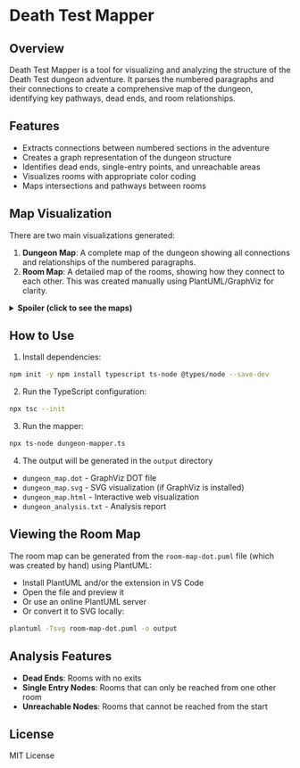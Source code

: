 # Death Test Mapper

## Overview

Death Test Mapper is a tool for visualizing and analyzing the structure of the Death Test dungeon adventure. It parses the numbered paragraphs and their connections to create a comprehensive map of the dungeon, identifying key pathways, dead ends, and room relationships.

## Features

- Extracts connections between numbered sections in the adventure
- Creates a graph representation of the dungeon structure
- Identifies dead ends, single-entry points, and unreachable areas
- Visualizes rooms with appropriate color coding
- Maps intersections and pathways between rooms

## Map Visualization

There are two main visualizations generated:
1. **Dungeon Map**: A complete map of the dungeon showing all connections and relationships of the numbered paragraphs.
2. **Room Map**: A detailed map of the rooms, showing how they connect to each other. This was created manually using PlantUML/GraphViz for clarity.

<details>
<summary><b>Spoiler (click to see the maps)</b></summary>

<!-- Once you generate the SVG/PNG files, place them here -->
<div>
  <!-- Example of how to embed the SVG -->
  <p>SVG Version:</p>
  <img src="output/dungeon_map.svg" alt="Death Test Dungeon Map SVG" width="100%">
  
  <!-- Example of how to embed the PNG -->
  <p>PNG Version:</p>
  <img src="output/dungeon_map.png" alt="Death Test Dungeon Map PNG" width="100%">

<p>HTML Version (Interactive):</p>
<a href="https://htmlpreview.github.io/?https://github.com/fuhrmanator/death-test-mapper/blob/main/output/dungeon_map.html">Interactive Visualization</a>
<br><small>(If visualization doesn't load in preview, try downloading the HTML file and opening it locally)</small>

  <!-- If you have the room map specifically -->
  <p>Room Connections:</p>
  <img src="output/room-map-dot.svg" alt="Death Test Room Connections" width="100%">
</div>

</details>

## How to Use

1. Install dependencies:

```bash
npm init -y npm install typescript ts-node @types/node --save-dev
```

2. Run the TypeScript configuration:

```bash
npx tsc --init
```

3. Run the mapper:

```bash
npx ts-node dungeon-mapper.ts
```

4. The output will be generated in the `output` directory

- `dungeon_map.dot` - GraphViz DOT file
- `dungeon_map.svg` - SVG visualization (if GraphViz is installed)
- `dungeon_map.html` - Interactive web visualization
- `dungeon_analysis.txt` - Analysis report

## Viewing the Room Map

The room map can be generated from the `room-map-dot.puml` file (which was created by hand) using PlantUML:
- Install PlantUML and/or the extension in VS Code
- Open the file and preview it
- Or use an online PlantUML server
- Or convert it to SVG locally:

```bash
plantuml -Tsvg room-map-dot.puml -o output
```

## Analysis Features

- **Dead Ends**: Rooms with no exits
- **Single Entry Nodes**: Rooms that can only be reached from one other room
- **Unreachable Nodes**: Rooms that cannot be reached from the start

## License

MIT License
